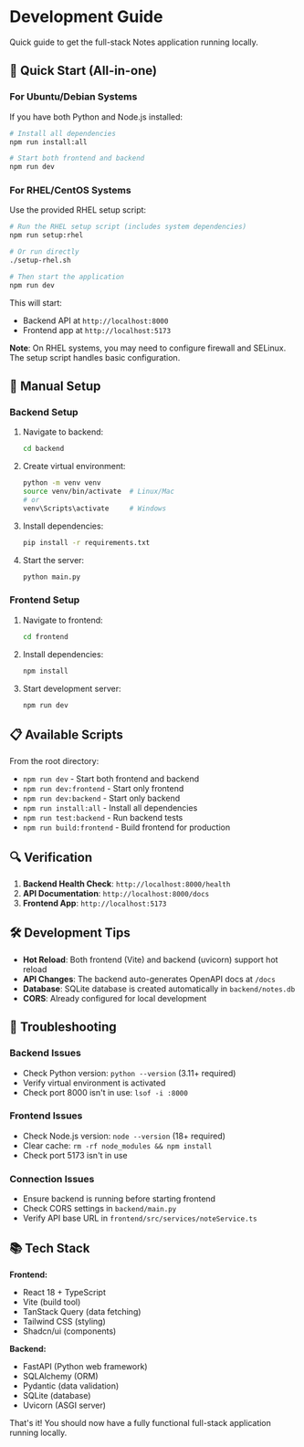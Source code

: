 # Development Guide

Quick guide to get the full-stack Notes application running locally.

## 🚀 Quick Start (All-in-one)

### For Ubuntu/Debian Systems
If you have both Python and Node.js installed:

```bash
# Install all dependencies
npm run install:all

# Start both frontend and backend
npm run dev
```

### For RHEL/CentOS Systems
Use the provided RHEL setup script:

```bash
# Run the RHEL setup script (includes system dependencies)
npm run setup:rhel

# Or run directly
./setup-rhel.sh

# Then start the application
npm run dev
```

This will start:
- Backend API at `http://localhost:8000`
- Frontend app at `http://localhost:5173`

**Note**: On RHEL systems, you may need to configure firewall and SELinux. The setup script handles basic configuration.

## 🔧 Manual Setup

### Backend Setup

1. Navigate to backend:
   ```bash
   cd backend
   ```

2. Create virtual environment:
   ```bash
   python -m venv venv
   source venv/bin/activate  # Linux/Mac
   # or
   venv\Scripts\activate     # Windows
   ```

3. Install dependencies:
   ```bash
   pip install -r requirements.txt
   ```

4. Start the server:
   ```bash
   python main.py
   ```

### Frontend Setup

1. Navigate to frontend:
   ```bash
   cd frontend
   ```

2. Install dependencies:
   ```bash
   npm install
   ```

3. Start development server:
   ```bash
   npm run dev
   ```

## 📋 Available Scripts

From the root directory:

- `npm run dev` - Start both frontend and backend
- `npm run dev:frontend` - Start only frontend
- `npm run dev:backend` - Start only backend
- `npm run install:all` - Install all dependencies
- `npm run test:backend` - Run backend tests
- `npm run build:frontend` - Build frontend for production

## 🔍 Verification

1. **Backend Health Check**: `http://localhost:8000/health`
2. **API Documentation**: `http://localhost:8000/docs`
3. **Frontend App**: `http://localhost:5173`

## 🛠️ Development Tips

- **Hot Reload**: Both frontend (Vite) and backend (uvicorn) support hot reload
- **API Changes**: The backend auto-generates OpenAPI docs at `/docs`
- **Database**: SQLite database is created automatically in `backend/notes.db`
- **CORS**: Already configured for local development

## 🐛 Troubleshooting

### Backend Issues
- Check Python version: `python --version` (3.11+ required)
- Verify virtual environment is activated
- Check port 8000 isn't in use: `lsof -i :8000`

### Frontend Issues
- Check Node.js version: `node --version` (18+ required)
- Clear cache: `rm -rf node_modules && npm install`
- Check port 5173 isn't in use

### Connection Issues
- Ensure backend is running before starting frontend
- Check CORS settings in `backend/main.py`
- Verify API base URL in `frontend/src/services/noteService.ts`

## 📚 Tech Stack

**Frontend:**
- React 18 + TypeScript
- Vite (build tool)
- TanStack Query (data fetching)
- Tailwind CSS (styling)
- Shadcn/ui (components)

**Backend:**
- FastAPI (Python web framework)
- SQLAlchemy (ORM)
- Pydantic (data validation)
- SQLite (database)
- Uvicorn (ASGI server)

That's it! You should now have a fully functional full-stack application running locally.